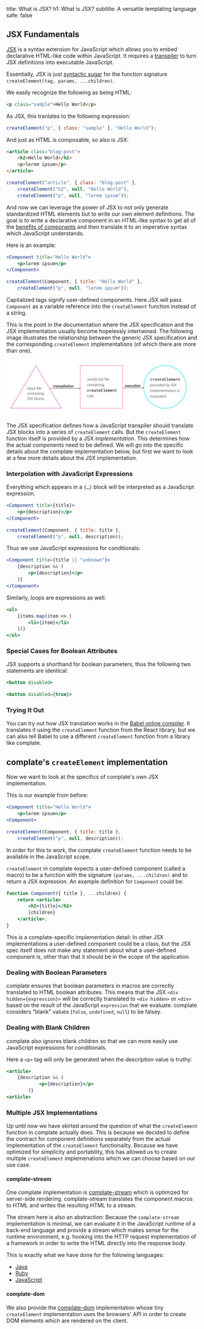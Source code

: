 title: What is JSX?
h1: What is JSX?
subtitle: A versatile templating language
safe: false


JSX Fundamentals
----------------

[JSX](https://facebook.github.io/jsx/) is a syntax extension for JavaScript
which allows you to embed declarative HTML-like code within JavaScript.
It requires a
[transpiler](https://en.wikipedia.org/wiki/Source-to-source_compiler) to
turn JSX definitions into executable JavaScript.

Essentially, JSX is just [syntactic sugar](https://reactjs.org/docs/jsx-in-depth.html)
for the function signature `createElement(tag, params, ...children)`.

We easily recognize the following as being HTML:

```html
<p class="sample">Hello World</p>
```

As JSX, this tranlates to the following expression:

```javascript
createElement("p", { class: "sample" }, "Hello World");
```

And just as HTML is composable, so also is JSX:

<div class="code-example">
<div class="input" aria-label="JSX Definition">

```html
<article class="blog-post">
    <h2>Hello World</h2>
    <p>lorem ipsum</p>
</article>
```

</div>
<div class="output" aria-label="JavaScript Output">

```javascript
createElement("article", { class: "blog-post" },
    createElement("h2", null, "Hello World"),
    createElement("p", null, "lorem ipsum"));
```

</div>
</div>

And now we can leverage the power of JSX to not only generate standardized HTML
elements but to write our own element definitions.
The goal is to write a declarative component in an HTML-like syntax to get all of
the [benefits of components](rationale.html) and then translate it to an imperative
syntax which JavaScript understands.

Here is an example:

<div class="code-example">
<div class="input" aria-label="JSX Definition">

```jsx
<Component title="Hello World">
    <p>lorem ipsum</p>
</Component>
```

</div>
<div class="output" aria-label="JavaScript Output">

```javascript
createElement(Component, { title: "Hello World" },
    createElement("p", null, "lorem ipsum"));
```

</div>
</div>

Capitalized tags signify user-defined components. Here JSX will pass
`Component` as a variable reference into the `createElement` function instead
of a string.

This is the point in the documentation where the JSX specification and the
JSX implementation usually become hopelessly intertwined.
The following image illustrates the relationship between the generic JSX
specification and the corresponding `createElement` implementations (of which
there are more than one).

![A file with JSX blocks is transpiled into JavaScript with createElement calls. These createElement provided by the JSX implementation are then evaluated](jsx-transpilation-and-execution.svg)

The JSX specification defines how a JavaScript transpiler should translate JSX blocks
into a series of `createElement` calls. But the `createElement` function
itself is provided by a JSX _implementation_. This determines how the actual components
need to be defined. We will go into the specific details about the complate
implementation below, but first we want to look at a few more details about the
JSX implementation.

<!--
	here I want HTML so that I can define an anchor element to the section and
	link to it!
-->

### Interpolation with JavaScript Expressions

Everything which appears in a `{…}` block will be interpreted as a JavaScript
expression.

<div class="code-example">
<div class="input" aria-label="JSX definition">

```jsx
<Component title={title}>
    <p>{description}</p>
</Component>
```

</div>
<div class="output" aria-label="JavaScript Output">

```javascript
createElement(Component, { title: title },
    createElement("p", null, description));
```

</div>
</div>

Thus we use JavaScript expressions for conditionals:

```jsx
<Component title={title || "unknown"}>
    {description && (
        <p>{description}</p>
    )}
</Component>
```

Similarly, loops are expressions as well:

```jsx
<ul>
    {items.map(item => (
        <li>{item}</li>
    ))}
</ul>
```

### Special Cases for Boolean Attributes

JSX supports a shorthand for boolean parameters, thus the following two
statements are identical:

```jsx
<button disabled>
```

```jsx
<button disabled={true}>
```

### Trying It Out

You can try out how JSX translation works in the
[Babel online compiler](https://babeljs.io/repl#?babili=false&browsers=&build=&builtIns=false&spec=false&loose=false&code_lz=DwWQngwg9gtgDlAdgU0QFwARoJZoDbIC8ARABLJ55QYDqUATngCbEB8AUAJDBytX3IYGbHADOAVxjAA9L3Yzw0eElRpWQA&debug=false&forceAllTransforms=false&shippedProposals=false&circleciRepo=&evaluate=false&fileSize=false&timeTravel=false&sourceType=module&lineWrap=true&presets=es2015%2Creact%2Cstage-2&prettier=false&targets=&version=7.7.3&externalPlugins=).
It translates it using the `createElement` function from the React library,
but we can also tell Babel to use a different `createElement` function from a
library like complate.


complate's `createElement` implementation
-----------------------------------------

Now we want to look at the specifics of complate's own JSX implementation.

This is our example from before:

<div class="code-example">
<div class="input" aria-label="JSX Definition">

```jsx
<Component title="Hello World">
    <p>lorem ipsum</p>
<Component>
```

</div>
<div class="output" aria-label="JavaScript Output">

```javascript
createElement(Component, { title: title },
    createElement("p", null, description));
```

</div>
</div>

In order for this to work, the complate `createElement` function needs
to be available in the JavaScript scope.

`createElement` in complate expects a user-defined component (called a macro)
to be a function with the signature `(params, ...children)` and to return a JSX
expression. An example definition for `Component` could be:

```jsx
function Component({ title }, ...children) {
    return <article>
        <h2>{title}</h2>
        {children}
    </article>;
}
```

This is a complate-specific implementation detail: In other JSX implementations
a user-defined component could be a class, but the JSX spec itself does not make
any statement about what a user-defined component is, other than that it should
be in the scope of the application.

### Dealing with Boolean Parameters

complate ensures that boolean parameters in macros are correctly translated to
HTML boolean attributes. This means that the JSX `<div hidden={expression}>`
will be correctly translated to `<div hidden>` or `<div>` based on the
result of the JavaScript `expression` that we evaluate. complate considers
"blank" values (`false`, `undefined`, `null`) to be falsey.

### Dealing with Blank Children

complate also ignores blank children so that we can more easily use
JavaScript expressions for conditionals.

Here a `<p>` tag will only be generated when the description value
is truthy:

```jsx
<article>
    {description && (
            <p>{description}</p>
        )}
<article>
```

### Multiple JSX Implementations

Up until now we have skirted around the question of what the `createElement`
function in complate actually does. This is because we decided to define the
contract for component definitions separately from the actual implementation
of the `createElement` functionality. Because we have optimized for simplicity
and portability, this has allowed us to create multiple `createElement`
implemenations which we can choose based on our use case.

#### complate-stream

One complate implementation is
[complate-stream](https://github.com/complate/complate-stream) which is
optimized for server-side rendering. complate-stream translates the
component macros to HTML and writes the resulting HTML to a stream.

The stream here is also an abstraction: Because the `complate-stream`
implementation is minimal, we can evaluate it in the JavaScript runtime of
a back-end language and provide a stream which makes sense for the
runtime environment, e.g. hooking into the HTTP request implementation of a
framework in order to write the HTML directly into the response body.

This is exactly what we have done for the following languages:

* [Java](https://github.com/complate/complate-java)
* [Ruby](https://github.com/complate/complate-ruby)
* [JavaScript](https://github.com/complate/complate-express)

#### complate-dom

We also provide the
[complate-dom](https://github.com/complate/complate-dom) implementation
whose tiny `createElement` implementation uses the browsers' API in order to create
DOM elements which are rendered on the client.
